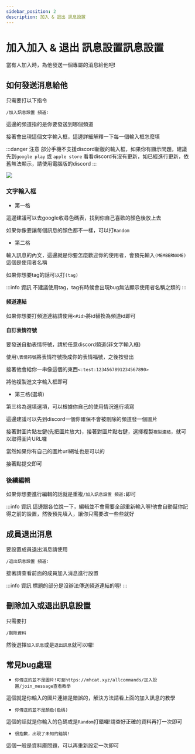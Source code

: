 ```yaml
---
sidebar_position: 2
description: 加入 & 退出 訊息設置
---
```


# 加入加入 & 退出 訊息設置訊息設置

<head>
  <title>加入 & 退出 訊息設置</title>
</head>

當有人加入時，為他發送一個專屬的消息給他吧!

## 如何發送消息給他 

只需要打以下指令

```
/加入訊息設置 頻道:
```

這邊的頻道指的是你要發送到哪個頻道

接著會出現這個文字輸入框，這邊詳細解釋一下每一個輸入框怎麼填

:::danger 注意
部分手機不支援discord新版的輸入框，如果你有顯示問題，建議先到`google play` 或 `apple store` 看看discord有沒有更新，如已經進行更新，依舊無法顯示，請使用電腦版的discord
:::

![](https://media.discordapp.net/attachments/991337796960784424/1080864782049095680/image.png)

### 文字輸入框

* 第一格

這邊建議可以去google收尋色碼表，找到你自己喜歡的顏色後放上去

如果你像要讓每個訊息的顏色都不一樣，可以打`Random`

* 第二格

輸入訊息的內文，這邊就是你要怎麼歡迎你的使用者，會預先輸入`(MEMBERNAME)`這個是使用者名稱

如果你想要tag的話可以打`(tag)`

:::info 資訊
不建議使用tag，tag有時候會出現bug無法顯示使用者名稱之類的
:::

#### 頻道連結

如果你想要打頻道連結請使用`<#id>`將id替換為頻道id即可

#### 自訂表情符號

要發送自動表情符號，請於任意discord頻道(非文字輸入框)

使用`\表情符號`將表情符號換成你的表情福號，之後按發出

接著他會給你一串像這個的東西`<:test:1234567891234567890>`

將他複製進文字輸入框即可

* 第三格(選填)

第三格為選填選項，可以根據你自己的使用情況進行填寫

這邊建議可以先到discord一個你確保不會被刪除的頻道發一個圖片

接著對圖片點左鍵(先把圖片放大)，接著對圖片點右鍵，選擇複製`複製連結`，就可以取得圖片URL囉

當然如果你有自己的圖片url網址也是可以的

接著點提交即可

### 後續編輯

如果你想要進行編輯的話就是重複`/加入訊息設置 頻道:`即可

:::info 資訊
這邊跟各位說一下，編輯並不會需要全部重新輸入喔!他會自動幫你記得之前的設置，然後預先填入，讓你只需要改一些些就好

## 成員退出消息

要設置成員退出消息請使用

```
/退出訊息設置 頻道:
```

接著請查看前面的成員加入消息進行設置

:::info 資訊
標題的部分是沒辦法傳送頻道連結的喔!
:::

## 刪除加入或退出訊息設置

只需要打

```
/刪除資料
```

然後選擇`加入訊息`或是`退出訊息`就可以囉!

## 常見bug處理

* `你傳送的並不是圖片!可至https://mhcat.xyz/allcommands/加入設置/join_message查看教學`

這個就是你輸入的圖片連結是錯誤的，解決方法請看上面的加入訊息的教學

* `你傳送的並不是顏色(色碼)`

這個的話就是你輸入的色碼或是`Random`打錯囉!請查好正確的資料再打一次即可

* `很抱歉，出現了未知的錯誤!`

這個一般是資料庫問題，可以再重新設定一次即可